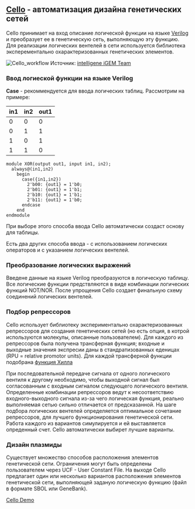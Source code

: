 
## [Cello](http://cellocad.org/index.html) - автоматизация дизайна генетических сетей

Cello принимает на вход описание логической функции на языке [Verilog](https://ru.wikipedia.org/wiki/Verilog) и преобразует ее в генетическую
сеть, выполняющую эту функцию. Для реализации логических вентелей в сети используется библиотека эксперементально охарактеризованных 
генетических элементов. 

![Cello_workflow](https://github.com/a-greshnova/Notes/blob/master/SBWS2018/Cello/Cello_simple.png)
Источник: [intelligene iGEM Team](http://2016.igem.org/Team:EPFL/Software_CELLO)

### Ввод логиеской функции на языке Verilog

**Case** - рекоммендуется для ввода логических таблиц. Рассмотрим на примере:

in1 | in2 | out1
--- | --- | ----
0   | 0   | 0
0   | 1   | 1
1   | 0   | 1
1   | 1   | 0

```
module XOR(output out1, input in1, in2);
  always@(in1,in2)
    begin
      case({in1,in2})
        2'b00: {out1} = 1'b0;
        2'b01: {out1} = 1'b1;
        2'b10: {out1} = 1'b1;
        2'b11: {out1} = 1'b0;
      endcase
    end
endmodule
```

При выборе этого способа ввода Cello автоматически создаст основу для таблицы.

Есть два других способа ввода - с использованием логических операторов и с указанием логических вентелей.

### Преобразование логических выражений

Введене данные на языке Verilog преобразуются в логическую таблицу. Все логические функции предствляются в виде комбинации логических функций NOT/NOR. После упрощения Cello создает финальную схему соединений логических вентелей.

### Подбор репрессоров

Cello использует библиотеку экспериментально охарактеризованных репрессоров для создания генетических сетей (но есть опция, в котрой используются молекулы, описанные пользователем). Для каждого из репрессоров была получена трансферная функция; входные и выходные значения экспресии даны в стандратизованных еденицах (RPU = relative promotor units). Для каждой трансферной функции подобрана [функция Хилла](https://en.wikipedia.org/wiki/Hill_equation_(biochemistry))  

При последовательной передаче сигнала от одного логического вентиля к другому необходимо, чтобы выходной сигнал был согласованным с входным сигналом следующего логического вентиля. Определенные комбинации репрессоров ведут к несоответствию входного-выходного сигнала из-за чего логическая функция, реально выполняемая сетью сильно отличается от предсказанной. На шаге подбора логических вентелей определяется оптимальное сочетание репрессоров, для лучшего функционирования генетической сети. Работа каждого из вариантов симулируется и ей выставляется опреденный счет. Cello автоматически выбирет лучшие варианты. 

### Дизайн плазмиды

Существует множество способов расположения элементов генетической сети. Ограничения могут быть определены пользователем через UCF - User Constant File. На выходе Cello предлагает один или несколько вариантов расположения элементов генетической сети, выполняющей заданую логическую функцию (файл в формате SBOL или GeneBank).

[Cello Demo](https://www.youtube.com/watch?v=SLn_SkL7vkQ)
